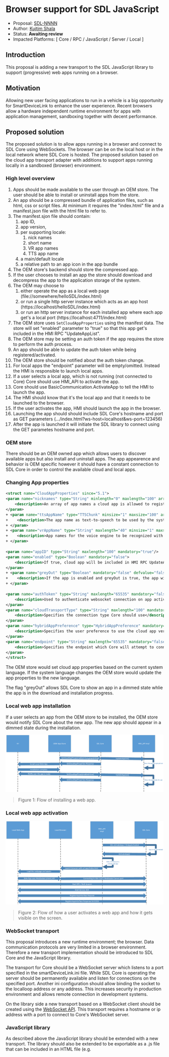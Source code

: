 # Browser support for SDL JavaScript

* Proposal: [SDL-NNNN](NNNN-sdl-js-pwa.md)
* Author: [Kujtim Shala](https://github.com/kshala-ford)
* Status: **Awaiting review**
* Impacted Platforms: [ Core / RPC / JavaScript / Server / Local ]

## Introduction

This proposal is adding a new transport to the SDL JavaScript library to support (progressive) web apps running on a browser.

## Motivation

Allowing new user facing applications to run in a vehicle is a big opportunity for SmartDeviceLink to enhance the user experience. Recent browsers allow a hardware independent runtime environment for apps with application management, sandboxing together with decent performance.

## Proposed solution

The proposed solution is to allow apps running in a browser and connect to SDL Core using WebSockets. The browser can be on the local host or in the local network where SDL Core is hosted. The proposed solution based on the cloud app transport adapter with additions to support apps running locally in a sandboxed (browser) environment.

### High level overview 

1. Apps should be made available to the user through an OEM store. The user should be able to install or uninstall apps from the store.
2. An app should be a compressed bundle of application files, such as html, css or script files. At minimum it requires the "index.html" file and a manifest.json file with the html file to refer to.
3. The manifest.sjon file should contain:
   1. app ID,
   2. app version,
   5. per supporting locale:
      1. nick names
      2. short name
      3. VR app names
      4. TTS app name
   6. a main/default locale
   7. a relative path to an app icon in the app bundle
4. The OEM store's backend should store the compressed app.
5. If the user chooses to install an app the store should download and decompress the app to the application storage of the system.
6. The OEM may choose to 
   1. either operate the app as a local web page (file://somewhere/helloSDL/index.html)
   2. or run a single http server instance which acts as an app host (https://localhost/helloSDL/index.html)
   3. or run an http server instance for each installed app where each app get's a local port (https://localhost:4711/index.html)
7. The OEM store uses `SetCloudAppProperties` using the manifest data. The store will set "enabled" parameter to "true" so that this app get's included in the HMI RPC "UpdateAppList".
8. The OEM store may be setting an auth token if the app requires the store to perform the auth process.
9. An app should be able to update the auth token while being registered/activated.
10. The OEM store should be notified about the auth token change.
11. For local apps the "endpoint" parameter will be empty/omitted. Instead the HMI is responsible to launch local apps.
12. If a user selects a local app, which is not running (not connected to Core) Core should use HMI_API to activate the app.
13. Core should use BasicCommunication.ActivateApp to tell the HMI to launch the app. 
14. The HMI should know that it's the local app and that it needs to be launched to the browser.
15. If the user activates the app, HMI should launch the app in the browser.
16. Launching the app should should include SDL Core's hostname and port as GET parameters (.../index.html?ws-host=localhost&ws-port=123456)
17. After the app is launched it will initiate the SDL library to connect using the GET parametes hostname and port.

### OEM store

There should be an OEM owned app which allows users to discover available apps but also install and uninstall apps. The app appearence and behavior is OEM specific however it should have a constant connection to SDL Core in order to control the available cloud and local apps.

### Changing App properties

```xml
<struct name="CloudAppProperties" since="5.1">
<param name="nicknames" type="String" minlength="0" maxlength="100" array="true" minsize="0" maxsize="100" mandatory="false">
    <description>An array of app names a cloud app is allowed to register with. If included in a SetCloudAppProperties request, this value will overwrite the existing "nicknames" field in the app policies section of the policy table.</description>
</param>
+ <param name="ttsAppName" type="TTSChunk" minsize="1" maxsize="100" array="true" mandatory="false" since="5.x">
+    <description>The app name as text-to-speech to be used by the system's voice engine.</description>
+ </param>
+ <param name="vrAppName" type="String" maxlength="40" minsize="1" maxsize="100" array="true" mandatory="false" since="5.x">
+    <description>App names for the voice engine to be recognized with this app.</description>
+ </param>

<param name="appID" type="String" maxlength="100" mandatory="true"/>
<param name="enabled" type="Boolean" mandatory="false">
    <description>If true, cloud app will be included in HMI RPC UpdateAppList</description>
</param>
+ <param name="greyOut" type="Boolean" mandatory="false" defvalue="false" since="5.x">
+    <description>If the app is enabled and greyOut is true, the app will be included in the UpdateAppList, however the app should be dimmed on the screen.</description>
+ </param>

<param name="authToken" type="String" maxlength="65535" mandatory="false">
    <description>Used to authenticate websocket connection on app activation</description>
</param>
<param name="cloudTransportType" type="String" maxlength="100" mandatory="false">
    <description>Specifies the connection type Core should use</description>
</param>
<param name="hybridAppPreference" type="HybridAppPreference" mandatory="false">
    <description>Specifies the user preference to use the cloud app version or mobile app version when both are available</description>
</param>
<param name="endpoint" type="String" maxlength="65535" mandatory="false">
    <description>Specifies the endpoint which Core will attempt to connect to when this app is selected</description>
</param>
</struct>
```

The OEM store would set cloud app properties based on the current system language. If the system language changes the OEM store would update the app properties to the new language.

The flag "greyOut" allows SDL Core to show an app in a dimmed state whlie the app is in the download and installation progress.

### Local web app installation

If a user selects an app from the OEM store to be installed, the OEM store would notify SDL Core about the new app. The new app should appear in a dimmed state during the installation. 

![Flow of installing a web app](../assets/proposals/NNNN-sdl-js-pwa/install-web-app.png)

> Figure 1: Flow of installing a web app.

### Local web app activation

![Flow of user activating a web app](../assets/proposals/NNNN-sdl-js-pwa/activate-web-app.png)

> Figure 2: Flow of how a user activates a web app and how it gets visible on the screen.

### WebSocket transport

This proposal introduces a new runtime environment; the browser. Data communication protocols are very limited in a browser environment. Therefore a new transport implementation should be introduced to SDL Core and the JavaScript library. 

The transport for Core should be a WebSocket server which listens to a port specified in the smartDeviceLink.ini file. While SDL Core is operating the server should be permanently available and listen for connections on the specified port. Another ini configuration should allow binding the socket to the localloop address or any address. This increases security in production environment and allows remote connection in development systems.

On the library side a new transport based on a WebSocket client should be created using the [WebSocket API](https://developer.mozilla.org/en-US/docs/Web/API/Websockets_API). This transport requires a hostname or ip address with a port to connect to Core's WebSocket server.

### JavaScript library

As described above the JavaScript library should be extended with a new transport. The library should also be extended to be exportable as a .js file that can be included in an HTML file (e.g. <script src="sdl.js" /> element). This export could be done per library release using Webpack.

### App presentation

There should be two different graphical user interfaces available to browser based apps. The traditional template based user interface and the approach using the browser's document object (HTML).

#### Templates

Independent of the web app's location this user interface should be the default. With the web app becoming active on the HMI, the HMI must load the default/current template and present content as provided by the app using the `Show` RPC.

#### Open HMI

A new App HMI type called `OPEN_HMI` should be introduced to allow a web app on the local host using the document object of the browser. This means that the HMI is not only responsible of activating the app through the HMI_API, it also makes the web page of the web app visible on the HMI instead of the template. The web app running on the browser is responsible of the user interface. 

After registration the new display capabilities won't include the default main window. `Show` requests that address the predefined default main window won't have any affect to the HMI. If the app sends this request, Core should return an unsuccessful response with the result code `RESOURCE_NOT_AVAILABLE`. The info field should note that the app is registered with an open HMI. Widgets are still available and can be controlled using `Show`. Any overlay like Alert, ChoiceSets, Slider etc. are also available and should be presented on top of the browser (not inside the browser UI).

**Mobile and HMI API**

```xml
<enum name="AppHMIType" since="2.0">
  :
  <element name="OPEN_HMI" since="5.x">
</enum>
```

### Server and Cloud Transport

The app developer portal and SHAID should allow a developer to specify an app as a local app. 

```xml
<enum name="HybridAppPreference">
    <description>Enumeration for the user's preference of which app type to use when both are available</description>
    <element name="MOBILE" />
    <element name="CLOUD" />
    <element name="LOCAL" />
    <element name="BOTH" /> <!-- TODO IDENTIFY POTENTIAL CONFLICT WITH THIS ELEMENT -->
</enum>
```

## Potential downsides

The upside of apps running on a browser is that it comes with an extremely flexible html based user interface and with a very sandboxed runtime environment. This is also the downside as 

## Impact on existing code

1. This proposal is using many pieces of the cloud app transport adapter but outside of a cloud app.
2. Core needs a new transport type to support a WebSocket Server.
3. The JavaScript library needs a new transport type to support WebSocket Client.

## Alternatives considered

Alternative to the new "greyOut" parameter a more detailed structure can be added to give a better indication about the download and installation progress.

```xml
<enum name="AppInstallationState">
  <element name="INSTALLED" />
  <element name="INSTALLING" />
  <element name="DOWNLOADING" />
</enum>

<struct name="AppInstallationProgress">
   <param name="state" type="AppInstallationState" mandatory="true" />
   <param name="progress" type="Float" minvalue="0" maxvalue="1" mandatory="false" />
</struct>

<struct name="CloudAppProperties">
  :
  <param name="appState" type="AppInstallationProgress" mandatory="false" />
</struct>
```
